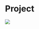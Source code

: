 # Project
<div class='tableauPlaceholder' id='viz1588803374934' style='position: relative'><noscript><a href='#'><img alt=' ' src='https:&#47;&#47;public.tableau.com&#47;static&#47;images&#47;Ex&#47;Example_15887955899110&#47;Obesity&#47;1_rss.png' style='border: none' /></a></noscript><object class='tableauViz'  style='display:none;'><param name='host_url' value='https%3A%2F%2Fpublic.tableau.com%2F' /> <param name='embed_code_version' value='3' /> <param name='site_root' value='' /><param name='name' value='Example_15887955899110&#47;Obesity' /><param name='tabs' value='no' /><param name='toolbar' value='yes' /><param name='static_image' value='https:&#47;&#47;public.tableau.com&#47;static&#47;images&#47;Ex&#47;Example_15887955899110&#47;Obesity&#47;1.png' /> <param name='animate_transition' value='yes' /><param name='display_static_image' value='yes' /><param name='display_spinner' value='yes' /><param name='display_overlay' value='yes' /><param name='display_count' value='yes' /></object></div>                <script type='text/javascript'>                    var divElement = document.getElementById('viz1588803374934');                    var vizElement = divElement.getElementsByTagName('object')[0];                    vizElement.style.width='100%';vizElement.style.height=(divElement.offsetWidth*0.75)+'px'; var scriptElement = document.createElement('script'); scriptElement.src = 'https://public.tableau.com/javascripts/api/viz_v1.js';              vizElement.parentNode.insertBefore(scriptElement, vizElement); </script>
